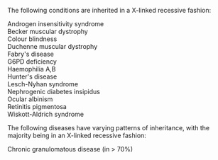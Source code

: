 The following conditions are inherited in a X\-linked recessive fashion:  
  
Androgen insensitivity syndrome   
Becker muscular dystrophy  
Colour blindness  
Duchenne muscular dystrophy  
Fabry's disease  
G6PD deficiency  
Haemophilia A,B  
Hunter's disease  
Lesch\-Nyhan syndrome  
Nephrogenic diabetes insipidus  
Ocular albinism  
Retinitis pigmentosa  
Wiskott\-Aldrich syndrome  
  
The following diseases have varying patterns of inheritance, with the majority being in an X\-linked recessive fashion:  
  
Chronic granulomatous disease (in \> 70%)